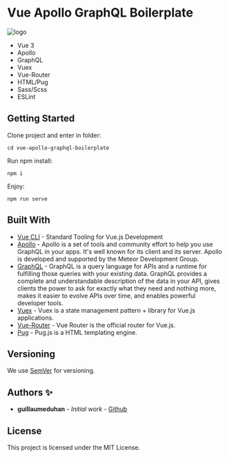 # Vue Apollo GraphQL Boilerplate

![logo](https://myhappyagency.com/blog/wp-content/uploads/2019/12/vue-graphql-apollo.png)

- Vue 3
- Apollo
- GraphQL
- Vuex
- Vue-Router
- HTML/Pug
- Sass/Scss
- ESLint

## Getting Started

Clone project and enter in folder:

```
cd vue-apollo-graphql-boilerplate
```

Run npm install:

```
npm i
```
Enjoy:

```
npm run serve
```

## Built With

* [Vue CLI](https://cli.vuejs.org/) - Standard Tooling for Vue.js Development
* [Apollo](https://apollo.vuejs.org/) - Apollo is a set of tools and community effort to help you use GraphQL in your apps. It's well known for its client and its server. Apollo is developed and supported by the Meteor Development Group.
* [GraphQL](https://graphql.org/) - GraphQL is a query language for APIs and a runtime for fulfilling those queries with your existing data. GraphQL provides a complete and understandable description of the data in your API, gives clients the power to ask for exactly what they need and nothing more, makes it easier to evolve APIs over time, and enables powerful developer tools.
* [Vuex](https://vuex.vuejs.org/) - Vuex is a state management pattern + library for Vue.js applications.
* [Vue-Router](https://router.vuejs.org/) - Vue Router is the official router for Vue.js.
* [Pug](https://pugjs.org/api/getting-started.html) - Pug.js is a HTML templating engine.

## Versioning

We use [SemVer](http://semver.org/) for versioning.

## Authors ✨

* **guillaumeduhan** - *Initial work* - [Github](https://github.com/guillaumeduhan)

## License

This project is licensed under the MIT License.
